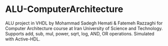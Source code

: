 # ALU-ComputerArchitecture
ALU project in VHDL by Mohammad Sadegh Hemati &amp; Fatemeh Razzaghi for Computer Architecture course at Iran University of Science and Technology. Supports add, sub, mul, power, sqrt, log, AND, OR operations. Simulated with Active-HDL.

